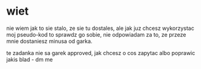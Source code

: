 # wiet
nie wiem jak to sie stalo, ze sie tu dostales, ale jak juz chcesz wykorzystac moj pseudo-kod
to sprawdz go sobie, nie odpowiadam za to, ze przeze mnie dostaniesz minusa od garka.

te zadanka nie sa garek approved, jak chcesz o cos zapytac albo poprawic jakis blad - dm me